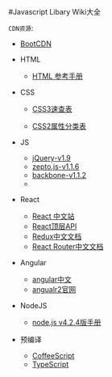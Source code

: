#Javascript Libary Wiki大全

`CDN资源`:

*	[BootCDN](http://www.bootcdn.cn/)




*	HTML
	*	[HTML 参考手册](http://www.w3school.com.cn/tags/index.asp)


*	CSS
	*	[CSS3速查表](http://www.css88.com/book/css/css3-quicksearch.htm)
	
	*	[CSS2属性分类表](http://tool.oschina.net/apidocs/apidoc?api=css2)

*	JS
	*	[jQuery-v1.9](http://www.css88.com/jqapi-1.9/)
	*	[zepto.js-v1.1.6](http://www.css88.com/doc/zeptojs/)
	*	[backbone-v1.1.2](http://www.css88.com/doc/backbone/)
	*	[]()

*	React
	*	[React 中文站](http://reactjs.cn/)	
	*	[React顶层API](http://reactjs.cn/react/docs/top-level-api.html)
	*	[Redux中文文档](http://cn.redux.js.org/)	
	*	[React Router中文文档](http://react-guide.github.io/react-router-cn/)
	
		


*	Angular
	*	[angular中文](http://www.apjs.net/)
	*	[angualr2官网](https://angular.io/)
*	NodeJS
	*	[node.js v4.2.4版手册](http://nodeapi.ucdok.com/)		

*	预编译
	*	[CoffeeScript]()	
	*	[TypeScript]()


